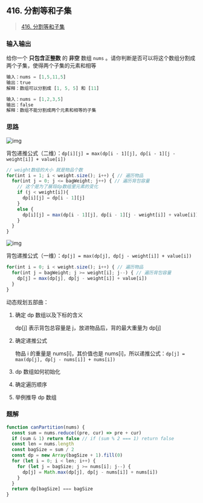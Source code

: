 ## 416. 分割等和子集

> [416. 分割等和子集](https://leetcode.cn/problems/partition-equal-subset-sum/)

### 输入输出

给你一个 **只包含正整数** 的 **非空** 数组 `nums` 。请你判断是否可以将这个数组分割成两个子集，使得两个子集的元素和相等

```js
输入：nums = [1,5,11,5]
输出：true
解释：数组可以分割成 [1, 5, 5] 和 [11] 

输入：nums = [1,2,3,5]
输出：false
解释：数组不能分割成两个元素和相等的子集
```

### 思路

![img](https://gitee.com/lilyn/pic/raw/master/lagoulearn-img/v2-bbb1d71e880ec4774b5af056ba0be4e8_r.jpg)

背包递推公式（二维）：`dp[i][j] = max(dp[i - 1][j], dp[i - 1][j - weight[i]] + value[i])`

```js
// weight数组的大小 就是物品个数
for(int i = 1; i < weight.size(); i++) { // 遍历物品
  for(int j = 0; j <= bagWeight; j++) { // 遍历背包容量
    // 这个是为了展现dp数组里元素的变化
    if (j < weight[i]){
      dp[i][j] = dp[i - 1][j]
    }
    else {
      dp[i][j] = max(dp[i - 1][j], dp[i - 1][j - weight[i]] + value[i])
    }
  }
}
```

![img](https://gitee.com/lilyn/pic/raw/master/lagoulearn-img/v2-5819dc967e8b3401a44a3ebcf02f46fc_r.jpg)



背包递推公式（一维）：`dp[j] = max(dp[j], dp[j - weight[i]] + value[i])`

```js
for(int i = 0; i < weight.size(); i++) { // 遍历物品
  for(int j = bagWeight; j >= weight[i]; j--) { // 遍历背包容量
    dp[j] = max(dp[j], dp[j - weight[i]] + value[i])
  }
}
```

动态规划五部曲：

1. 确定 dp 数组以及下标的含义

   dp[j] 表示背包总容量是 j，放进物品后，背的最大重量为 dp[j]

2. 确定递推公式

   物品 i 的重量是 nums[i]，其价值也是 nums[i]，所以递推公式：`dp[j] = max(dp[j], dp[j - nums[i]] + nums[i])`

3. dp 数组如何初始化

4. 确定遍历顺序

5. 举例推导 dp 数组

### 题解

```js
function canPartition(nums) {
  const sum = nums.reduce((pre, cur) => pre + cur)
  if (sum & 1) return false // if (sum % 2 === 1) return false
  const len = nums.length
  const bagSize = sum / 2
  const dp = new Array(bagSize + 1).fill(0)
  for (let i = 0; i < len; i++) {
    for (let j = bagSize; j >= nums[i]; j--) {
      dp[j] = Math.max(dp[j], dp[j - nums[i]] + nums[i])
    }
  }
  return dp[bagSize] === bagSize
}
```

